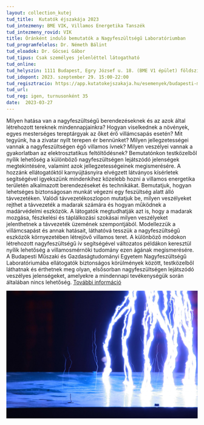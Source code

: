 ```yaml
---
layout: collection_kutej
tud_title:  Kutatók éjszakája 2023
tud_intezmeny: BME VIK, Villamos Energetika Tanszék
tud_intezmeny_rovid: VIK
title: Óránként induló bemutatók a Nagyfeszültségű Laboratóriumban
tud_programfelelos: Dr. Németh Bálint
tud_eloadok: Dr. Göcsei Gábor
tud_tipus: Csak személyes jelenléttel látogatható
tud_online:
tud_helyszin: 1111 Budapest, Egry József u. 18. (BME V1 épület) földszint 024.
tud_idopont: 2023. szeptember 29. 15:00-22:00
tud_regisztracio: https://app.kutatokejszakaja.hu/esemenyek/budapesti-muszaki-es-gazdasagtudomanyi-egyetem/orankent-indulo-bemutatok-a-nagyfeszultsegu-laboratoriumban-1
tud_url: 
tud_reg: igen, turnusonként 35
date:  2023-03-27
---
```


Milyen hatása van a nagyfeszültségű berendezéseknek és az azok által létrehozott tereknek mindennapjainkra? Hogyan viselkednek a növények, egyes mesterséges tereptárgyak az őket érő villámcsapás esetén? Mit tegyünk, ha a zivatar nyílt terepen ér bennünket? Milyen jellegzetességei vannak a nagyfeszültségen égő villamos ívnek? Milyen veszélyei vannak a gyakorlatban az elektrosztatikus feltöltődésnek? Bemutatónkon testközelből nyílik lehetőség a különböző nagyfeszültségen lejátszódó jelenségek megtekintésére, valamint azok jellegzetességeinek megismerésére. A hozzánk ellátogatóktól karnyújtásnyira elvégzett látványos kísérletek segítségével igyekszünk mindenkihez közelebb hozni a villamos energetika területén alkalmazott berendezéseket és technikákat. Bemutatjuk, hogyan lehetséges biztonságosan munkát végezni egy feszültség alatt álló távvezetéken. Valódi távvezetékoszlopon mutatjuk be, milyen veszélyeket rejthet a távvezeték a madarak számára és hogyan működnek a madárvédelmi eszközök. A látogatók megtudhatják azt is, hogy a madarak mozgása, fészkelési és táplálkozási szokásai milyen veszélyeket jelenthetnek a távvezeték üzemének szempontjából. Modellezzük a villámcsapást és annak hatásait, láthatóvá tesszük a nagyfeszültségű eszközök környezetében létrejövő villamos teret. A különböző módokon létrehozott nagyfeszültségű ív segítségével változatos példákon keresztül nyílik lehetőség a villamosmérnöki tudomány ezen ágának megismerésére. A Budapesti Műszaki és Gazdaságtudományi Egyetem Nagyfeszültségű Laboratóriumába ellátogatók biztonságos körülmények között, testközelből láthatnak és érthetnek meg olyan, elsősorban nagyfeszültségen lejátszódó veszélyes jelenségeket, amelyekre a mindennapi tevékenységük során általában nincs lehetőség. [További információ](http://nfl.vet.bme.hu/)

![Bemutató a Nagyfeszültségű Laboratóriumban](../2022/images/nfl.jpg)

